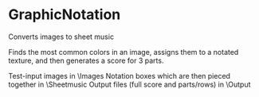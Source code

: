 # GraphicNotation
Converts images to sheet music

Finds the most common colors in an image, assigns them to a notated texture, and then generates a score for 3 parts.

Test-input images in \Images
Notation boxes which are then pieced together in \Sheetmusic
Output files (full score and parts/rows) in \Output
